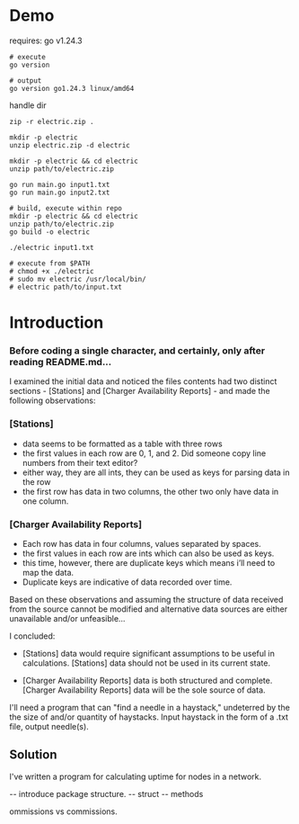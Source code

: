 # Demo

requires: go v1.24.3

```
# execute
go version

# output
go version go1.24.3 linux/amd64
```

handle dir

```
zip -r electric.zip .

mkdir -p electric
unzip electric.zip -d electric
```

```
mkdir -p electric && cd electric
unzip path/to/electric.zip

go run main.go input1.txt
go run main.go input2.txt
```

```
# build, execute within repo
mkdir -p electric && cd electric
unzip path/to/electric.zip
go build -o electric

./electric input1.txt
```

```
# execute from $PATH
# chmod +x ./electric
# sudo mv electric /usr/local/bin/
# electric path/to/input.txt
```

# Introduction

### Before coding a single character, and certainly, only after reading README.md...

I examined the initial data and noticed the files contents had two distinct sections - [Stations] and [Charger Availability Reports] - and made the following observations:

### [Stations]

-   data seems to be formatted as a table with three rows
-   the first values in each row are 0, 1, and 2. Did someone copy line numbers from their text editor?
-   either way, they are all ints, they can be used as keys for parsing data in the row
-   the first row has data in two columns, the other two only have data in one column.

### [Charger Availability Reports]

-   Each row has data in four columns, values separated by spaces.
-   the first values in each row are ints which can also be used as keys.
-   this time, however, there are duplicate keys which means i’ll need to map the data.
-   Duplicate keys are indicative of data recorded over time.

Based on these observations and assuming the structure of data received from the source cannot be modified and alternative data sources are either unavailable and/or unfeasible…

I concluded:

-   [Stations] data would require significant assumptions to be useful in calculations. [Stations] data should not be used in its current state.

-   [Charger Availability Reports] data is both structured and complete. [Charger Availability Reports] data will be the sole source of data.

I'll need a program that can "find a needle in a haystack," undeterred by the the size of and/or quantity of haystacks. Input haystack in the form of a .txt file, output needle(s).

## Solution

I've written a program for calculating uptime for nodes in a network.

-- introduce package structure.
-- struct
-- methods

ommissions vs commissions.
